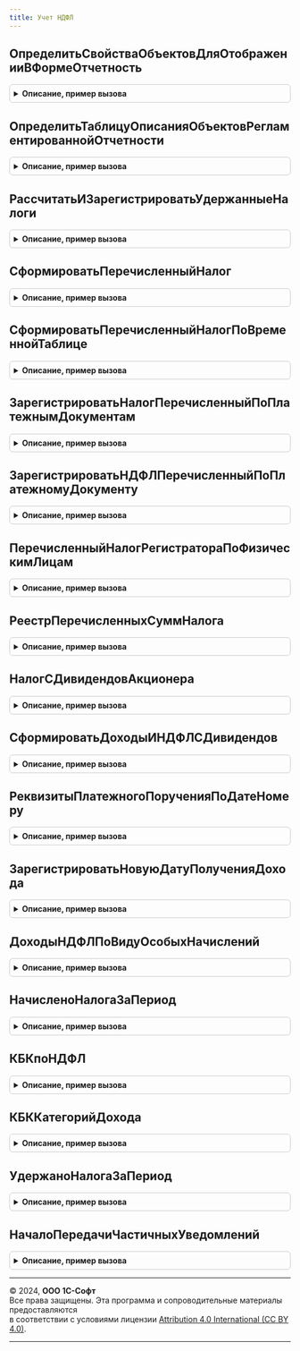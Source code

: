 ```yaml
---
title: Учет НДФЛ
---
```



## ОпределитьСвойстваОбъектовДляОтображенииВФормеОтчетность
<details style="margin: 1em 0; padding: 0.5em; border: 1px solid #ccc; border-radius: 6px;">

<summary style="font-weight: bold; cursor: pointer;">Описание, пример вызова</summary>

```bsl

// Процедура переопределяет свойства объекта, с которыми он будет отображен в форме Отчетность.
// Параметры:
//  СвойстваОбъектов - ТаблицаЗначений - (см. РегламентированнаяОтчетностьПереопределяемый.ОпределитьСвойстваОбъектовДляОтображенииВФормеОтчетность)
Процедура ОпределитьСвойстваОбъектовДляОтображенииВФормеОтчетность(СвойстваОбъектов) Экспорт
```

Пример вызова
```bsl
УчетНДФЛ.ОпределитьСвойстваОбъектовДляОтображенииВФормеОтчетность(СвойстваОбъектов) 
```
</details>

## ОпределитьТаблицуОписанияОбъектовРегламентированнойОтчетности
<details style="margin: 1em 0; padding: 0.5em; border: 1px solid #ccc; border-radius: 6px;">

<summary style="font-weight: bold; cursor: pointer;">Описание, пример вызова</summary>

```bsl

// Определяет свойства, касающиеся общих свойств объектов конфигураций-потребителей для отображения в форме Отчетность
// и возможности создания новый объектов из формы Отчетность.
//
// Параметры:
//  ТаблицаОписания  - ТаблицаЗначений -  (см. РегламентированнаяОтчетностьПереопределяемый.ОпределитьТаблицуОписанияОбъектовРегламентированнойОтчетности)
//
Процедура ОпределитьТаблицуОписанияОбъектовРегламентированнойОтчетности(ТаблицаОписания) Экспорт
```

Пример вызова
```bsl
УчетНДФЛ.ОпределитьТаблицуОписанияОбъектовРегламентированнойОтчетности(ТаблицаОписания) 
```
</details>

## РассчитатьИЗарегистрироватьУдержанныеНалоги
<details style="margin: 1em 0; padding: 0.5em; border: 1px solid #ccc; border-radius: 6px;">

<summary style="font-weight: bold; cursor: pointer;">Описание, пример вызова</summary>

```bsl

// Предназначена для расчета и регистрации НДФЛ удержанного
// по записанным в учете данным и по переданным данным о выплатах.
//
// Параметры:
//      Ссылка - ДокументСсылка - ссылка на документ-регистратор.
//		Движения - коллекция движений регистратора.
//		Отказ - булево - признак отказа от заполнения движений.
//		Организация - СправочникСсылка.Организации - должно быть непустым значением.
//		ДатаОперации - дата - дата, которой будет зарегистрировано движение, должно быть непустым значением.
//      МенеджерТаблиц - МенеджерВременныхТаблиц - должен содержать временную таблицу с данными о выплатах
//                                                 ВТСписокСотрудников с колонками:
//				ФизическоеЛицо: должно быть непустым
//          	СуммаВыплаты.
//          	ДокументОснование, необязательная
//          	СуммаНачисленная, необязательная
//          	СуммаВыплаченная, необязательная
//		Записывать - булево - признак того, надо ли записывать движения сразу, или они будут записаны позже.
//		ПериодРегистрации - дата -
//		ОкончательныйРасчет - булево - признак того, является ли выплата, для которой рассчитывается удержанный налог, выплатой "под расчет".
//		РегистрироватьПеречислениеНДФЛ - булево - признак того, надо ли помимо удержанного вписывать еще и перечисленный налог.
//		ДатаПолученияДохода - дата -
//
//  Формирует движения по регистрам подсистемы.
//
Процедура РассчитатьИЗарегистрироватьУдержанныеНалоги(Ссылка, Движения, Отказ, Организация, ДатаОперации, МенеджерТаблиц, Записывать = Ложь, ПериодРегистрации = Неопределено, ОкончательныйРасчет = Истина, РегистрироватьПеречислениеНДФЛ = Истина, ДатаПолученияДохода = Неопределено) Экспорт
```

Пример вызова
```bsl
УчетНДФЛ.РассчитатьИЗарегистрироватьУдержанныеНалоги(Ссылка, Движения, Отказ, Организация, ДатаОперации, МенеджерТаблиц, Записывать, ПериодРегистрации, ОкончательныйРасчет, РегистрироватьПеречислениеНДФЛ, ДатаПолученияДохода);
```
</details>

## СформироватьПеречисленныйНалог
<details style="margin: 1em 0; padding: 0.5em; border: 1px solid #ccc; border-radius: 6px;">

<summary style="font-weight: bold; cursor: pointer;">Описание, пример вызова</summary>

```bsl

// Формирует движения по регистрам подсистемы.
// Параметры:
//      Ссылка - ДокументСсылка - ссылка на документ-регистратор.
//		Движения - коллекция движений регистратора.
//		Отказ - булево - признак отказа от заполнения движений.
//		Организация - СправочникСсылка.Организации - должно быть непустым значением.
//		ДатаОперации - дата - дата, которой будет зарегистрировано движение.
//		ПеречисленныйНалог - ТаблицаЗначений - таблица значений с колонками.
//				МесяцНалоговогоПериода - тип Дата (необязательно).
//				Сумма
//				ПлатежноеПоручениеНомер - тип Строка (необязательно).
//				ПлатежноеПоручениеДата - тип Дата (необязательно).
//      ФизическиеЛица - Массив - массив физических лиц (необязательно), если не задан, перечисленная
//						сумма будет распределена по всем физлицам организации.
//		РегистрацияВНалоговомОргане - необязательный, если не задан, то будет использоваться регистрация для организации.
//		Записывать - булево - признак того, надо ли записывать движения сразу, или они будут записаны позже.
//		Ставка - ПеречислениеСсылка.НДФЛСтавки - ставка по которой уплачен налог, необязательная.
//
Процедура СформироватьПеречисленныйНалог(Ссылка, Движения, Отказ, Организация, ДатаОперации, ПеречисленныйНалог, ФизическиеЛица = Неопределено, РегистрацияВНалоговомОргане = Неопределено, Записывать = Ложь, Ставка = Неопределено) Экспорт
```

Пример вызова
```bsl
УчетНДФЛ.СформироватьПеречисленныйНалог(Ссылка, Движения, Отказ, Организация, ДатаОперации, ПеречисленныйНалог, ФизическиеЛица, РегистрацияВНалоговомОргане, Записывать, Ставка);
```
</details>

## СформироватьПеречисленныйНалогПоВременнойТаблице
<details style="margin: 1em 0; padding: 0.5em; border: 1px solid #ccc; border-radius: 6px;">

<summary style="font-weight: bold; cursor: pointer;">Описание, пример вызова</summary>

```bsl

// Формирует движения по регистрам подсистемы.
// Параметры:
//		Движения - коллекция движений регистратора.
//		Отказ - признак отказа от заполнения движений.
//		Организация - СправочникСсылка.Организации - должно быть непустым значением.
//		ДатаОперации - дата - дата, которой будет зарегистрировано движение.
//		ПеречисленныйНалог - МенеджерВременныхТаблиц, который содержит вр. таблицу ВТНалогПеречисленный с полями
//				ФизическоеЛицо: должно быть непустым
//  	       	Ставка: должно быть непустым
//				МесяцНалоговогоПериода: должно быть непустым.
//				Сумма
//				РеквизитыПлатежногоПоручения: тип Строка.
//				РегистрацияВНалоговомОргане: тип СправочникСсылка.РегистрацииВНалоговомОргане
//				ВключатьВДекларациюПоНалогуНаПрибыль: тип Булево
//				ИсчисленоПоДивидендам: тип Булево
//		Записывать - булево - признак того, надо ли записывать движения сразу, или они будут записаны позже.
//
Процедура СформироватьПеречисленныйНалогПоВременнойТаблице(Движения, Отказ, Организация, ДатаОперации, ПеречисленныйНалог, Записывать = Ложь) Экспорт
```

Пример вызова
```bsl
УчетНДФЛ.СформироватьПеречисленныйНалогПоВременнойТаблице(Движения, Отказ, Организация, ДатаОперации, ПеречисленныйНалог, Записывать);
```
</details>

## ЗарегистрироватьНалогПеречисленныйПоПлатежнымДокументам
<details style="margin: 1em 0; padding: 0.5em; border: 1px solid #ccc; border-radius: 6px;">

<summary style="font-weight: bold; cursor: pointer;">Описание, пример вызова</summary>

```bsl

// Формирует движения по перечисленному НДФЛ по данным об удержанных платежными документами налогах.
// Параметры:
//		Движения - коллекция движений регистратора.
//		Отказ - булево - признак отказа от заполнения движений.
//		Организация - СправочникСсылка.Организации - должно быть непустым значением.
//		ДатаОперации - дата - дата, которой будет зарегистрировано движение, должно быть непустым значением.
//		ДанныеПлатежа - структура с полями:
//				ПлатежноеПоручениеНомер - тип Строка;
//				ПлатежноеПоручениеДата - тип Дата;
//				ПлатежныеДокументы - массив ссылок на документы выплаты зарплаты.
//      ФизическиеЛица - Массив - массив физических лиц (необязательно),
//			если задан - движения будут сформированы только по переданным физическим лицам.
//		РегистрацияВНалоговомОргане - Массив - массив элементов справочника РегистрацииВНалоговомОргане, необязательный,
//			если задан - движения будут сформированы только по переданным регистрациям.
//		Записывать - булево - признак того, надо ли записывать движения сразу, или они будут записаны позже.
//
Процедура ЗарегистрироватьНалогПеречисленныйПоПлатежнымДокументам(Движения, Отказ, Организация, ДатаОперации, ДанныеПлатежа, ФизическиеЛица = Неопределено, РегистрацияВНалоговомОргане = Неопределено, Записывать = Ложь) Экспорт
```

Пример вызова
```bsl
УчетНДФЛ.ЗарегистрироватьНалогПеречисленныйПоПлатежнымДокументам(Движения, Отказ, Организация, ДатаОперации, ДанныеПлатежа, ФизическиеЛица, РегистрацияВНалоговомОргане, Записывать);
```
</details>

## ЗарегистрироватьНДФЛПеречисленныйПоПлатежномуДокументу
<details style="margin: 1em 0; padding: 0.5em; border: 1px solid #ccc; border-radius: 6px;">

<summary style="font-weight: bold; cursor: pointer;">Описание, пример вызова</summary>

```bsl

// Формирует движения по перечисленному НДФЛ с учетом зарегистрированных ранее авансов по налогу.
// Параметры:
//		Движения - коллекция движений регистратора.
//		Отказ - булево - признак отказа от заполнения движений.
//		Организация - СправочникСсылка.Организации - должно быть непустым значением.
//		ДатаОперации - дата.
//		РеквизитыПлатежногоПоручения - строка.
//		Записывать - булево - признак того, надо ли записывать движения сразу, или они будут записаны позже.
//
Процедура ЗарегистрироватьНДФЛПеречисленныйПоПлатежномуДокументу(Движения, Отказ, Организация, ДатаОперации, РеквизитыПлатежногоПоручения, Записывать = Ложь) Экспорт
```

Пример вызова
```bsl
УчетНДФЛ.ЗарегистрироватьНДФЛПеречисленныйПоПлатежномуДокументу(Движения, Отказ, Организация, ДатаОперации, РеквизитыПлатежногоПоручения, Записывать);
```
</details>

## ПеречисленныйНалогРегистратораПоФизическимЛицам
<details style="margin: 1em 0; padding: 0.5em; border: 1px solid #ccc; border-radius: 6px;">

<summary style="font-weight: bold; cursor: pointer;">Описание, пример вызова</summary>

```bsl

// Предназначена для получения сумм перечисленного налога, зарегистрированных документом, в разрезе физических лиц.
// Параметры:
//      Регистратор - ДокументСсылка - регистратор, для которого выполняется чтение движений.
//
//  Возвращаемое значение:
//  	таблица значений с колонками
//			ФизическоеЛицо - СправочникСсылка.ФизическиеЛица -
//			Сумма - число -
//
Функция ПеречисленныйНалогРегистратораПоФизическимЛицам(Регистратор) Экспорт
```

Пример вызова
```bsl
Результат = УчетНДФЛ.ПеречисленныйНалогРегистратораПоФизическимЛицам(Регистратор) 
```
</details>

## РеестрПеречисленныхСуммНалога
<details style="margin: 1em 0; padding: 0.5em; border: 1px solid #ccc; border-radius: 6px;">

<summary style="font-weight: bold; cursor: pointer;">Описание, пример вызова</summary>

```bsl

// Готовит печатную форму.
// Параметры:
//		РеквизитыПлатежа - таблица значений с колонками.
//				Организация - СправочникСсылка.Организации - должно быть непустым значением.
//				МесяцНалоговогоПериода - дата - должно быть непустым значением.
//				ДатаПлатежа - дата - должно быть непустым значением.
//				ПлатежноеПоручениеНомер - строка (необязательно).
//				ПлатежноеПоручениеДата - дата (необязательно).
//              РегистрацияВНалоговомОргане - СправочникСсылка.РегистрацииВНалоговомОргане  (необязательно)
//              ГлавныйБухгалтер - СправочникСсылка.ФизическиеЛица (необязательно)
//              Бухгалтер - СправочникСсылка.ФизическиеЛица (необязательно)
//
//  Возвращаемое значение:
//		табличный документ.
//
Функция РеестрПеречисленныхСуммНалога(РеквизитыПлатежа) Экспорт
```

Пример вызова
```bsl
Результат = УчетНДФЛ.РеестрПеречисленныхСуммНалога(РеквизитыПлатежа) 
```
</details>

## НалогСДивидендовАкционера
<details style="margin: 1em 0; padding: 0.5em; border: 1px solid #ccc; border-radius: 6px;">

<summary style="font-weight: bold; cursor: pointer;">Описание, пример вызова</summary>

```bsl

// Выполняет расчет налога с дивидендов для одного акционера.
//
// Параметры:
//		ДатаПолученияДохода - дата.
//		Организация - СправочникСсылка.Организации - должно быть непустым значением.
//		Акционер - СправочникСсылка.ФизическиеЛица - должно быть непустым.
//		Начислено - число - сумма дивидендов.
//		ВычетПоНДФЛ - число - сумма вычета.
//		КатегорияДивидендов - ПеречислениеСсылка.КатегорииДоходовНДФЛ - категория, определяющая порядок исчисления и ставку налога.
//		ИсключаемыйРегистратор - ДокументСсылка - документ, для которого производится расчет
//
//  Возвращаемое значение:
//		структура, содержит два значения: НДФЛ и НДФЛСПревышения.
//
Функция НалогСДивидендовАкционера(ДатаПолученияДохода, Организация, Акционер, Начислено, ВычетПоНДФЛ, КатегорияДивидендов = Неопределено, ИсключаемыйРегистратор = Неопределено) Экспорт
```

Пример вызова
```bsl
Результат = УчетНДФЛ.НалогСДивидендовАкционера(ДатаПолученияДохода, Организация, Акционер, Начислено, ВычетПоНДФЛ, КатегорияДивидендов, ИсключаемыйРегистратор);
```
</details>

## СформироватьДоходыИНДФЛСДивидендов
<details style="margin: 1em 0; padding: 0.5em; border: 1px solid #ccc; border-radius: 6px;">

<summary style="font-weight: bold; cursor: pointer;">Описание, пример вызова</summary>

```bsl

// Выполняет регистрацию доходов по дивидендам и налога с этих доходов.
//
// Параметры:
//		Регистратор - ДокументСсылка -
//		Движения - коллекция движений либо структура с наборами записей регистратора.
//		Отказ - булево - признак отказа от заполнения движений.
//		Организация - СправочникСсылка.Организации - должно быть непустым значением.
//		ДатаВыплаты - дата - дата, которой будет зарегистрировано движение.
//		Дивиденды - ТаблицаЗначений - содержит, как минимум, колонки:
//			Акционер
//			Начислено
//			ВычетПоНДФЛ
//			НДФЛ
//			НДФЛСПревышения
//			НалогНаПрибыльКЗачету
//			НалогСДивидендовУплаченныйЗаРубежом
//		ВключатьВДекларациюПоНалогуНаПрибыль - булево -
//		РегистрироватьУдержаниеПеречислениеНДФЛ - булево - признак того, что необходимо зарегистрировать удержание и перечисление НДФЛ
//		ДатаПлатежа - дата -
//		РеквизитыПлатежа - строка - реквизиты платежного поручения на перечисление налога.
//		Записывать - булево - признак того, надо ли записывать движения сразу, или они будут записаны позже.
//
Процедура СформироватьДоходыИНДФЛСДивидендов(Регистратор, Движения, Отказ, Организация, ДатаВыплаты, Дивиденды, ВключатьВДекларациюПоНалогуНаПрибыль, РегистрироватьУдержаниеПеречислениеНДФЛ = Ложь, ДатаПлатежа = Неопределено, РеквизитыПлатежа = "", Записывать = Ложь) Экспорт
```

Пример вызова
```bsl
УчетНДФЛ.СформироватьДоходыИНДФЛСДивидендов(Регистратор, Движения, Отказ, Организация, ДатаВыплаты, Дивиденды, ВключатьВДекларациюПоНалогуНаПрибыль, РегистрироватьУдержаниеПеречислениеНДФЛ, ДатаПлатежа, РеквизитыПлатежа, Записывать);
```
</details>

## РеквизитыПлатежногоПорученияПоДатеНомеру
<details style="margin: 1em 0; padding: 0.5em; border: 1px solid #ccc; border-radius: 6px;">

<summary style="font-weight: bold; cursor: pointer;">Описание, пример вызова</summary>

```bsl

// Формирует строку-описание для идентификации платежа.
//
// Параметры:
//		ДатаПП - дата.
//		НомерПП - строка.
//
//  Возвращаемое значение:
//		строка для записи в движения.
//
Функция РеквизитыПлатежногоПорученияПоДатеНомеру(ДатаПП, НомерПП) Экспорт
```

Пример вызова
```bsl
Результат = УчетНДФЛ.РеквизитыПлатежногоПорученияПоДатеНомеру(ДатаПП, НомерПП) 
```
</details>

## ЗарегистрироватьНовуюДатуПолученияДохода
<details style="margin: 1em 0; padding: 0.5em; border: 1px solid #ccc; border-radius: 6px;">

<summary style="font-weight: bold; cursor: pointer;">Описание, пример вызова</summary>

```bsl

// Переносит ранее зарегистрированный доход на новую дату получения дохода
// Параметры:
//		Регистратор - ДокументСсылка - документ выплаты
//		МенеджерВременныхТаблиц - МенеджерВременныхТаблиц - должен содержать временные таблицы
//      	ВТСписокСотрудников, с данными о выплатах вида:
//				ФизическоеЛицо: должно быть непустым
//          	СуммаВыплаты.
//          	ДокументОснование, необязательная
//          	СтатьяФинансирования, необязательная
//          	СтатьяРасходов, необязательная
//          	СуммаНачисленная, необязательная
//          	СуммаВыплаченная, необязательная,
//			Если колонки СуммаНачисленная, СуммаВыплаченная отсутствуют, возможная частичная выплата не будет учтена.
//		Движения - коллекция движений регистратора.
//		ДатаВыплаты - дата - новая дата получения дохода.
//		ДатаОперации - дата - дата, которой будет зарегистрировано движение.
//		Отказ - признак отказа от заполнения движений.
//
Процедура ЗарегистрироватьНовуюДатуПолученияДохода(Регистратор, Движения, МенеджерВременныхТаблиц, ДатаВыплаты, ДатаОперации, Отказ , Записывать = Ложь) Экспорт
```

Пример вызова
```bsl
УчетНДФЛ.ЗарегистрироватьНовуюДатуПолученияДохода(Регистратор, Движения, МенеджерВременныхТаблиц, ДатаВыплаты, ДатаОперации, Отказ, Записывать);
```
</details>

## ДоходыНДФЛПоВидуОсобыхНачислений
<details style="margin: 1em 0; padding: 0.5em; border: 1px solid #ccc; border-radius: 6px;">

<summary style="font-weight: bold; cursor: pointer;">Описание, пример вызова</summary>

```bsl

// Формирует перечень кодов дохода, соответствующих переданному виду договора ГПХ: авторскому или на оказание услуг.
//
// Параметры:
//		ВидНачисления - ПеречислениеСсылка.ВидыОсобыхНачисленийИУдержаний - описание вида договора ГПХ.
//
//  Возвращаемое значение:
//		массив значений типа СправочникСсылка.ВидыДоходовНДФЛ.
//
Функция ДоходыНДФЛПоВидуОсобыхНачислений(ВидНачисления) Экспорт
```

Пример вызова
```bsl
Результат = УчетНДФЛ.ДоходыНДФЛПоВидуОсобыхНачислений(ВидНачисления) 
```
</details>

## НачисленоНалогаЗаПериод
<details style="margin: 1em 0; padding: 0.5em; border: 1px solid #ccc; border-radius: 6px;">

<summary style="font-weight: bold; cursor: pointer;">Описание, пример вызова</summary>

```bsl

// Формирует таблицу сумм начисленного налога в разрезе регистраторов и регистраций в ИФНС.
//
// Параметры:
//		Организация - СправочникСсылка.Организации - должно быть непустым значением.
//		НачалоПериода - дата -
//		ОкончаниеПериода - дата -
//		МесяцНалоговогоПериода - дата - дата, определяющая месяц (необязательный).
//
//  Возвращаемое значение:
//		таблица значений с колонками
//			Регистратор - ДокументСсылка
//			РегистрацияВНалоговомОргане - СправочникСсылка.РегистрацииВНалоговомОргане
//			КодНалоговогоОргана - строка
//			КПП - строка
//			КодПоОКТМО - строка
//			Сумма
//			СуммаСПревышения
//
Функция НачисленоНалогаЗаПериод(Организация, НачалоПериода, ОкончаниеПериода, МесяцНалоговогоПериода = Неопределено) Экспорт
```

Пример вызова
```bsl
Результат = УчетНДФЛ.НачисленоНалогаЗаПериод(Организация, НачалоПериода, ОкончаниеПериода, МесяцНалоговогоПериода);
```
</details>

## КБКпоНДФЛ
<details style="margin: 1em 0; padding: 0.5em; border: 1px solid #ccc; border-radius: 6px;">

<summary style="font-weight: bold; cursor: pointer;">Описание, пример вызова</summary>

```bsl

// Собирает все КБК в одном месте.
//
// Параметры:
//		ОтчетныйПериод - дата -
//
//  Возвращаемое значение:
//		структура, содержащая строки КБК, с именами
//			Основной
//			СПревышения
//			Дивиденды
//			ДивидендыСПревышения
//			ПоОблигациям
//
Функция КБКпоНДФЛ(ОтчетныйПериод) Экспорт
```

Пример вызова
```bsl
Результат = УчетНДФЛ.КБКпоНДФЛ(ОтчетныйПериод) 
```
</details>

## КБККатегорийДохода
<details style="margin: 1em 0; padding: 0.5em; border: 1px solid #ccc; border-radius: 6px;">

<summary style="font-weight: bold; cursor: pointer;">Описание, пример вызова</summary>

```bsl

// Сопоставляет категориям доходов КБК.
//
// Параметры:
//		ОтчетныйПериод - дата -
//
//  Возвращаемое значение:
//		ТаблицаЗначений с колонками
//			КатегорияДохода
//			КБК
//
Функция КБККатегорийДохода(ОтчетныйПериод) Экспорт
```

Пример вызова
```bsl
Результат = УчетНДФЛ.КБККатегорийДохода(ОтчетныйПериод) 
```
</details>

## УдержаноНалогаЗаПериод
<details style="margin: 1em 0; padding: 0.5em; border: 1px solid #ccc; border-radius: 6px;">

<summary style="font-weight: bold; cursor: pointer;">Описание, пример вызова</summary>

```bsl

// Формирует таблицу сумм удержанного налога в разрезе КБК, сроков перечисления и регистраций в ИФНС.
//
// Параметры:
//		Организация - СправочникСсылка.Организации - должно быть непустым значением.
//		НачалоПериода - дата -
//		ОкончаниеПериода - дата -
//		ПолучатьДанныеПоВсемуЮрлицу - булево -
//		ДляЕНП - булево - если равно Истина, используются особый отбор данных и расчет срока перечисления налога;
//                        если равно Ложь, данные об удержанном налоге без затей читаются из данных учета.
//
//  Возвращаемое значение:
//		таблица значений с колонками
//			Организация - СправочникСсылка.Организации - может быть как головной, так и ОП
//			РегистрацияВНалоговомОргане - СправочникСсылка.РегистрацииВНалоговомОргане
//			СрокПеречисленияНалога - дата
//			КБК - строка
//			Сумма
//
Функция УдержаноНалогаЗаПериод(Организация, НачалоПериода, ОкончаниеПериода, ПолучатьДанныеПоВсемуЮрлицу = Ложь, ДляЕНП = Истина) Экспорт
```

Пример вызова
```bsl
Результат = УчетНДФЛ.УдержаноНалогаЗаПериод(Организация, НачалоПериода, ОкончаниеПериода, ПолучатьДанныеПоВсемуЮрлицу, ДляЕНП);
```
</details>

## НачалоПередачиЧастичныхУведомлений
<details style="margin: 1em 0; padding: 0.5em; border: 1px solid #ccc; border-radius: 6px;">

<summary style="font-weight: bold; cursor: pointer;">Описание, пример вызова</summary>

```bsl

// Возвращает дату вступления в силу положений Федерального закона от 31.07.2023 № 389-ФЗ в части представления налоговых уведомлений дважды в месяц.
//
// Возвращаемое значение:
//   дата
//
Функция НачалоПередачиЧастичныхУведомлений() Экспорт
```

Пример вызова
```bsl
Результат = УчетНДФЛ.НачалоПередачиЧастичныхУведомлений() 
```
</details>

---

© 2024, **ООО 1С-Софт**  
Все права защищены. Эта программа и сопроводительные материалы предоставляются  
в соответствии с условиями лицензии [Attribution 4.0 International (CC BY 4.0)](https://creativecommons.org/licenses/by/4.0/legalcode).

---
